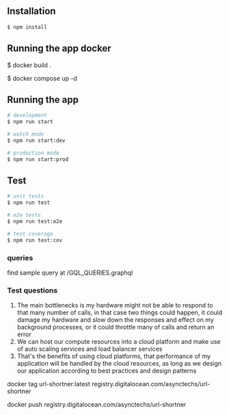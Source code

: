 
## Installation

```bash
$ npm install
```

## Running the app docker

$ docker build .

$ docker compose up -d

## Running the app

```bash
# development
$ npm run start

# watch mode
$ npm run start:dev

# production mode
$ npm run start:prod
```

## Test

```bash
# unit tests
$ npm run test

# e2e tests
$ npm run test:e2e

# test coverage
$ npm run test:cov
```

### queries
find sample query at /GQL_QUERIES.graphql


### Test questions
1. The main bottlenecks is my hardware might not be able to respond to that many number of calls, in that case two things could happen, it could damage my hardware and slow down the responses and effect on my background processes, or it could throttle many of calls and return an error
2. We can host our compute resources into a cloud platform and make use of auto scaling services and load balancer services 
3. That's the benefits of using cloud platforms, that performance of my application will be handled by the cloud resources, as long as we design our application according to best practices and design patterns 


docker tag url-shortner:latest registry.digitalocean.com/asynctechs/url-shortner

docker push registry.digitalocean.com/asynctechs/url-shortner